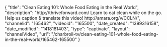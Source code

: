 {
    "title": "Clean Eating 101: Whole Food Eating in the Real World",
    "description": "http:\/\/thriveforward.com\/ Learn to eat clean while on the go. Help us caption & translate this video! http:\/\/amara.org\/v\/CCLN\/",
    "channelid": "165462",
    "videoid": "165500",
    "date_created": "1399316158",
    "date_modified": "1418181403",
    "type": "captivate",
    "layout": "channelVideo",
    "url": "\/charbroil-tv\/clean-eating-101-whole-food-eating-in-the-real-world\/165462-165500"
}